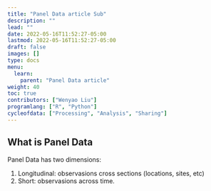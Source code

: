 ```yaml
---
title: "Panel Data article Sub"
description: ""
lead: ""
date: 2022-05-16T11:52:27-05:00
lastmod: 2022-05-16T11:52:27-05:00
draft: false
images: []
type: docs
menu:
  learn:
    parent: "Panel Data article"
weight: 40
toc: true
contributors: ["Wenyao Liu"]
programlang: ["R", "Python"]
cycleofdata: ["Processing", "Analysis", "Sharing"]
---
```

## What is Panel Data

Panel Data has two dimensions:

1. Longitudinal: observasions cross sections (locations, sites, etc)
2. Short: observasions across time.
